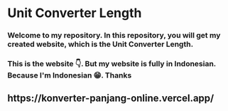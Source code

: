 <h1>Unit Converter Length</h1>
<h3>Welcome to my repository. In this repository, you will get my created website, which is the <strong>Unit Converter Length</strong>.</h3>
<h3>This is the website 👇. But my website is fully in Indonesian. Because I'm Indonesian 😁. Thanks</h3>
<h2><strong>https://konverter-panjang-online.vercel.app/</strong></h2>
